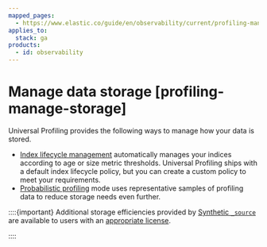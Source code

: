 ```yaml
---
mapped_pages:
  - https://www.elastic.co/guide/en/observability/current/profiling-manage-storage.html
applies_to:
  stack: ga
products:
  - id: observability
---
```


# Manage data storage [profiling-manage-storage]

Universal Profiling provides the following ways to manage how your data is stored.

* [Index lifecycle management](universal-profiling-index-life-cycle-management.md) automatically manages your indices according to age or size metric thresholds. Universal Profiling ships with a default index lifecycle policy, but you can create a custom policy to meet your requirements.
* [Probabilistic profiling](configure-probabilistic-profiling.md) mode uses representative samples of profiling data to reduce storage needs even further.

::::{important}
Additional storage efficiencies provided by [Synthetic `_source`](elasticsearch://reference/elasticsearch/mapping-reference/mapping-source-field.md) are available to users with an [appropriate license](https://www.elastic.co/subscriptions).

::::




